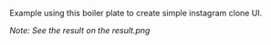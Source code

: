Example using this boiler plate to create simple instagram clone UI.

_Note: See the result on the result.png_
